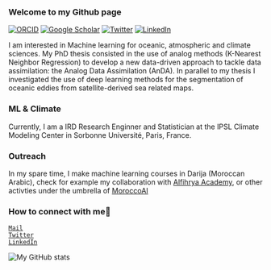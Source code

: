 ### Welcome to my Github page

[![ORCID](https://img.shields.io/static/v1?label=ORCID&message=0000-0003-0226-9057&color=green&style=flat-square&logo=orcid)](https://orcid.org/0000-0003-0226-9057)
[![Google Scholar](https://img.shields.io/static/v1?label=&message=Google%20Scholar&color=gray&style=flat-square&logo=google-scholar)](https://scholar.google.com/citations?user=DuiyaQoAAAAJ&hl=fr)
[![Twitter](https://img.shields.io/twitter/follow/redouanelg?logo=twitter&style=flat-square)](https://twitter.com/redouanelg)
[![LinkedIn](https://img.shields.io/static/v1?label=&message=LinkedIn&color=0077B5&style=flat-square&logo=linkedin)](https://www.linkedin.com/in/redouanelguensat)

I am interested in Machine learning for oceanic, atmospheric and climate sciences. My PhD thesis consisted in the use of analog methods (K-Nearest Neighbor Regression) to develop a new data-driven approach to tackle data assimilation: the Analog Data Assimilation (AnDA). In parallel to my thesis I investigated the use of deep learning methods for the segmentation of oceanic eddies from satellite-derived sea related maps.

### ML & Climate

Currently, I am a IRD Research Enginner and Statistician at the IPSL Climate Modeling Center in Sorbonne Université, Paris, France. 

### Outreach

In my spare time, I make machine learning courses in Darija (Moroccan Arabic), check for example my collaboration with [Alfihrya Academy](https://github.com/Al-Fihriya-Academy/Machine-Learning), or other activties under the umbrella of [MoroccoAI](https://morocco.ai)

### How to connect with me:email:
 <code>[Mail](mailto:redouane.lguensat@ipsl.fr)</code>    
 <code>[Twitter](https://twitter.com/redouanelg)</code>  
 <code>[LinkedIn](https://www.linkedin.com/in/redouanelguensat/)</code>  
 
 
 ![My GitHub stats](https://github-readme-stats.vercel.app/api?username=redouanelg&show_icons=true&theme=default&include_all_commits=true&hide_rank=true&hide_titcle=true)

